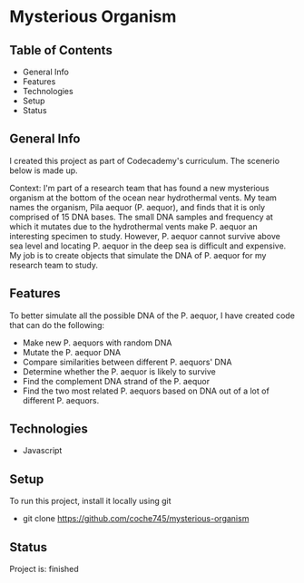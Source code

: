 # Mysterious Organism
## Table of Contents
+ General Info
+ Features
+ Technologies
+ Setup
+ Status
## General Info
I created this project as part of Codecademy's curriculum. The scenerio below is made up.

Context: I'm part of a research team that has found a new mysterious organism at the bottom of the ocean near hydrothermal vents. My team names the organism, Pila aequor (P. aequor), and finds that it is only comprised of 15 DNA bases. The small DNA samples and frequency at which it mutates due to the hydrothermal vents make P. aequor an interesting specimen to study. However, P. aequor cannot survive above sea level and locating P. aequor in the deep sea is difficult and expensive. My job is to create objects that simulate the DNA of P. aequor for my research team to study.

## Features
To better simulate all the possible DNA of the P. aequor, I have created code that can do the following:
+ Make new P. aequors with random DNA
+ Mutate the P. aequor DNA
+ Compare similarities between different P. aequors' DNA
+ Determine whether the P. aequor is likely to survive
+ Find the complement DNA strand of the P. aequor
+ Find the two most related P. aequors based on DNA out of a lot of different P. aequors.

## Technologies
+ Javascript
## Setup
To run this project, install it locally using git
+ git clone https://github.com/coche745/mysterious-organism
## Status
Project is: finished
